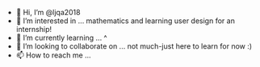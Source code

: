 - 👋 Hi, I’m @ljqa2018
- 👀 I’m interested in ... mathematics and learning user design for an internship!
- 🌱 I’m currently learning ... ^
- 💞️ I’m looking to collaborate on ... not much-just here to learn for now :)
- 📫 How to reach me ... 

<!---
ljqa2018/ljqa2018 is a ✨ special ✨ repository because its `README.md` (this file) appears on your GitHub profile.
You can click the Preview link to take a look at your changes.
--->
